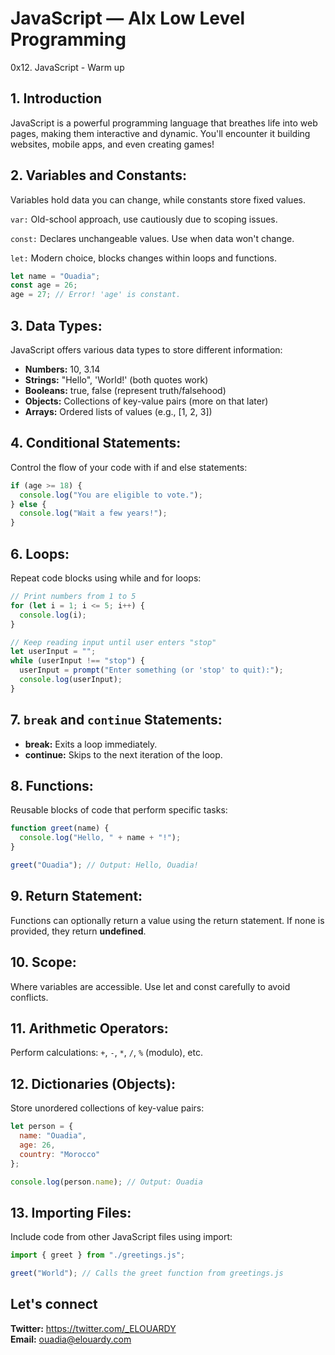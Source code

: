 # JavaScript — Alx Low Level Programming
0x12. JavaScript - Warm up

## 1. Introduction
JavaScript is a powerful programming language that breathes life into web pages, making them interactive and dynamic. You'll encounter it building websites, mobile apps, and even creating games!

## 2. Variables and Constants:

Variables hold data you can change, while constants store fixed values.

``var:`` Old-school approach, use cautiously due to scoping issues.

``const:`` Declares unchangeable values. Use when data won't change.

``let:`` Modern choice, blocks changes within loops and functions.

```js
let name = "Ouadia";
const age = 26;
age = 27; // Error! 'age' is constant.
```

## 3. Data Types:

JavaScript offers various data types to store different information:
- **Numbers:** 10, 3.14
- **Strings:** "Hello", 'World!' (both quotes work)
- **Booleans:** true, false (represent truth/falsehood)
- **Objects:** Collections of key-value pairs (more on that later)
- **Arrays:** Ordered lists of values (e.g., [1, 2, 3])

## 4. Conditional Statements:

Control the flow of your code with if and else statements:
```js
if (age >= 18) {
  console.log("You are eligible to vote.");
} else {
  console.log("Wait a few years!");
}
```

## 6. Loops:

Repeat code blocks using while and for loops:
```js
// Print numbers from 1 to 5
for (let i = 1; i <= 5; i++) {
  console.log(i);
}

// Keep reading input until user enters "stop"
let userInput = "";
while (userInput !== "stop") {
  userInput = prompt("Enter something (or 'stop' to quit):");
  console.log(userInput);
}
```

## 7. ```break``` and ```continue``` Statements:

- **break:** Exits a loop immediately.
- **continue:** Skips to the next iteration of the loop.

## 8. Functions:

Reusable blocks of code that perform specific tasks:

```js
function greet(name) {
  console.log("Hello, " + name + "!");
}

greet("Ouadia"); // Output: Hello, Ouadia!
```

## 9. Return Statement:

Functions can optionally return a value using the return statement. If none is provided, they return **undefined**.

## 10. Scope:

Where variables are accessible. Use let and const carefully to avoid conflicts.

## 11. Arithmetic Operators:

Perform calculations: `+`, `-`, `*`, `/`, `%` (modulo), etc.

## 12. Dictionaries (Objects):

Store unordered collections of key-value pairs:

```js
let person = {
  name: "Ouadia",
  age: 26,
  country: "Morocco"
};

console.log(person.name); // Output: Ouadia
```
## 13. Importing Files:

Include code from other JavaScript files using import:

```js
import { greet } from "./greetings.js";

greet("World"); // Calls the greet function from greetings.js
```

## Let's connect
**Twitter:** https://twitter.com/_ELOUARDY \
**Email:** ouadia@elouardy.com
